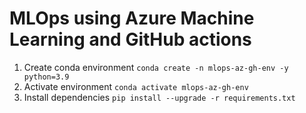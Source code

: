 # MLOps using Azure Machine Learning and GitHub actions
1. Create conda environment `conda create -n mlops-az-gh-env -y python=3.9`
1. Activate environment `conda activate mlops-az-gh-env`
1. Install dependencies `pip install --upgrade -r requirements.txt`